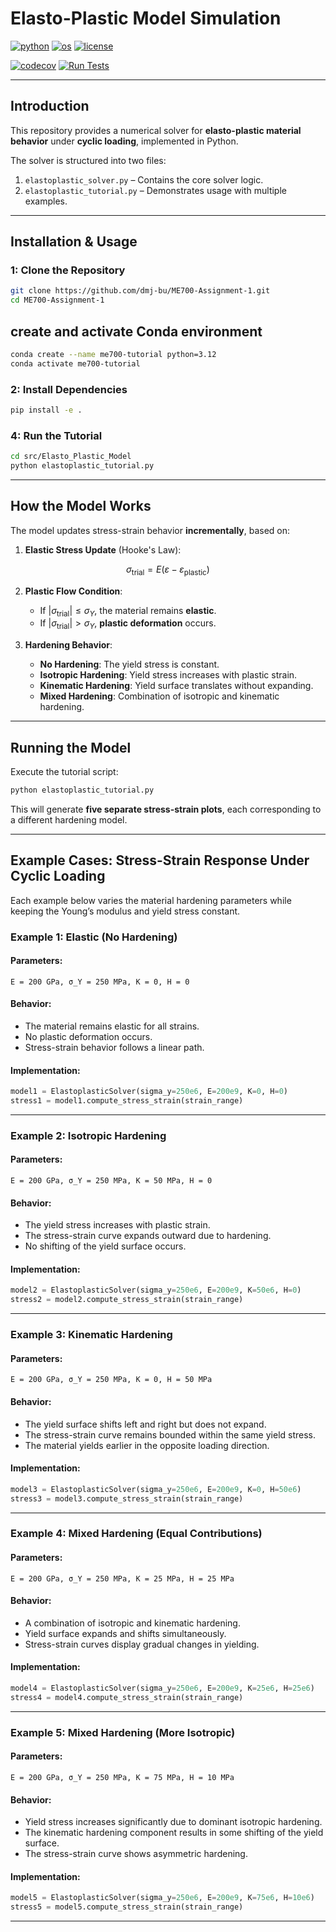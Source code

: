 # Elasto-Plastic Model Simulation

[![python](https://img.shields.io/badge/python-3.12-blue.svg)](https://www.python.org/)
[![os](https://img.shields.io/badge/os-ubuntu%20|%20macos%20|%20windows-blue.svg)](https://github.com/dmj-bu/ME700-Assignment-1)
[![license](https://img.shields.io/badge/license-MIT-green.svg)](https://github.com/dmj-bu/ME700-Assignment-1/blob/main/LICENSE)

[![codecov](https://codecov.io/gh/dmj-bu/ME700-Assignment-1/graph/badge.svg?token=YOUR_CODECOV_TOKEN)](https://codecov.io/gh/dmj-bu/ME700-Assignment-1)
[![Run Tests](https://github.com/dmj-bu/ME700-Assignment-1/actions/workflows/tests.yml/badge.svg)](https://github.com/dmj-bu/ME700-Assignment-1/actions/workflows/tests.yml)

---
## Introduction

This repository provides a numerical solver for **elasto-plastic material behavior** under **cyclic loading**, implemented in Python.

The solver is structured into two files:

1. `elastoplastic_solver.py` – Contains the core solver logic.
2. `elastoplastic_tutorial.py` – Demonstrates usage with multiple examples.

---

## Installation & Usage

### 1: Clone the Repository

```bash
git clone https://github.com/dmj-bu/ME700-Assignment-1.git
cd ME700-Assignment-1
```
## **create and activate Conda environment**
```bash
conda create --name me700-tutorial python=3.12
conda activate me700-tutorial
```

### **2: Install Dependencies**
```bash
pip install -e .
```

### 4: Run the Tutorial
```bash
cd src/Elasto_Plastic_Model
python elastoplastic_tutorial.py
```

---

## How the Model Works

The model updates stress-strain behavior **incrementally**, based on:

1. **Elastic Stress Update** (Hooke's Law):
```math
\sigma_{\text{trial}} = E (\varepsilon - \varepsilon_{\text{plastic}})
```
2. **Plastic Flow Condition**:
   - If $|\sigma_{\text{trial}}| \leq \sigma_Y$, the material remains **elastic**.
   - If $|\sigma_{\text{trial}}| > \sigma_Y$, **plastic deformation** occurs.

3. **Hardening Behavior**:
   - **No Hardening**: The yield stress is constant.
   - **Isotropic Hardening**: Yield stress increases with plastic strain.
   - **Kinematic Hardening**: Yield surface translates without expanding.
   - **Mixed Hardening**: Combination of isotropic and kinematic hardening.

---
## Running the Model

Execute the tutorial script:
```sh
python elastoplastic_tutorial.py
```
This will generate **five separate stress-strain plots**, each corresponding to a different hardening model.

---
## Example Cases: Stress-Strain Response Under Cyclic Loading
Each example below varies the material hardening parameters while keeping the Young’s modulus and yield stress constant.

### Example 1: Elastic (No Hardening)

#### Parameters:
```
E = 200 GPa, σ_Y = 250 MPa, K = 0, H = 0
```
#### Behavior:
   - The material remains elastic for all strains.
   - No plastic deformation occurs.
   - Stress-strain behavior follows a linear path.
#### Implementation:
```python
model1 = ElastoplasticSolver(sigma_y=250e6, E=200e9, K=0, H=0)
stress1 = model1.compute_stress_strain(strain_range)
```
---

### Example 2: Isotropic Hardening

#### Parameters:
```
E = 200 GPa, σ_Y = 250 MPa, K = 50 MPa, H = 0
```
#### Behavior:
   - The yield stress increases with plastic strain.
   - The stress-strain curve expands outward due to hardening.
   - No shifting of the yield surface occurs.
#### Implementation:
```python
model2 = ElastoplasticSolver(sigma_y=250e6, E=200e9, K=50e6, H=0)
stress2 = model2.compute_stress_strain(strain_range)
```

---

### Example 3: Kinematic Hardening

#### Parameters:
```
E = 200 GPa, σ_Y = 250 MPa, K = 0, H = 50 MPa
```
#### Behavior:
   - The yield surface shifts left and right but does not expand.
   - The stress-strain curve remains bounded within the same yield stress.
   - The material yields earlier in the opposite loading direction.
#### Implementation:
```python
model3 = ElastoplasticSolver(sigma_y=250e6, E=200e9, K=0, H=50e6)
stress3 = model3.compute_stress_strain(strain_range)
```

---

### Example 4: Mixed Hardening (Equal Contributions)

#### Parameters:
```
E = 200 GPa, σ_Y = 250 MPa, K = 25 MPa, H = 25 MPa
```
#### Behavior:
   - A combination of isotropic and kinematic hardening.
   - Yield surface expands and shifts simultaneously.
   - Stress-strain curves display gradual changes in yielding.
#### Implementation:
```python
model4 = ElastoplasticSolver(sigma_y=250e6, E=200e9, K=25e6, H=25e6)
stress4 = model4.compute_stress_strain(strain_range)
```

---

### Example 5: Mixed Hardening (More Isotropic)

#### Parameters:
```
E = 200 GPa, σ_Y = 250 MPa, K = 75 MPa, H = 10 MPa
```
#### Behavior:
   - Yield stress increases significantly due to dominant isotropic hardening.
   - The kinematic hardening component results in some shifting of the yield surface.
   - The stress-strain curve shows asymmetric hardening.
#### Implementation:
```python
model5 = ElastoplasticSolver(sigma_y=250e6, E=200e9, K=75e6, H=10e6)
stress5 = model5.compute_stress_strain(strain_range)
```
---
